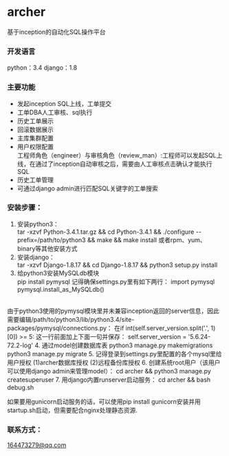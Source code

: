 # archer
基于inception的自动化SQL操作平台

### 开发语言
python：3.4
django：1.8

### 主要功能
* 发起inception SQL上线，工单提交
* 工单DBA人工审核、sql执行
* 历史工单展示
* 回滚数据展示
* 主库集群配置
* 用户权限配置<br/>
  工程师角色（engineer）与审核角色（review_man）:工程师可以发起SQL上线，在通过了inception自动审核之后，需要由人工审核点击确认才能执行SQL
* 历史工单管理
* 可通过django admin进行匹配SQL关键字的工单搜索

### 安装步骤：
1. 安装python3：<br/>
tar -xzvf Python-3.4.1.tar.gz && cd Python-3.4.1 && ./configure --prefix=/path/to/python3 && make && make install
或者rpm、yum、binary等其他安装方式
2. 安装django：<br/>
tar -xzvf Django-1.8.17 && cd Django-1.8.17 && python3 setup.py install
3. 给python3安装MySQLdb模块<br/>
pip install pymysql
记得确保settings.py里有如下两行：
import pymysql
pymysql.install_as_MySQLdb()
<br/>
由于python3使用的pymysql模块里并未兼容inception返回的server信息，因此需要编辑/path/to/python3/lib/python3.4/site-packages/pymysql/connections.py：
在if int(self.server_version.split('.', 1)[0]) >= 5: 这一行前面加上下面一句并保存：
self.server_version = '5.6.24-72.2-log'
4. 通过model创建数据库表
python3 manage.py makemigrations
python3 manage.py migrate
5. 记得登录到settings.py里配置的各个mysql里给用户授权
(1)archer数据库授权
(2)远程备份库授权
6. 创建系统root用户（该用户可以使用django admin来管理model）：
cd archer && python3 manage.py createsuperuser
7. 用django内置runserver启动服务：
cd archer && bash debug.sh

如果要用gunicorn启动服务的话，可以使用pip install gunicorn安装并用startup.sh启动，但需要配合nginx处理静态资源.

### 联系方式：
164473279@qq.com
